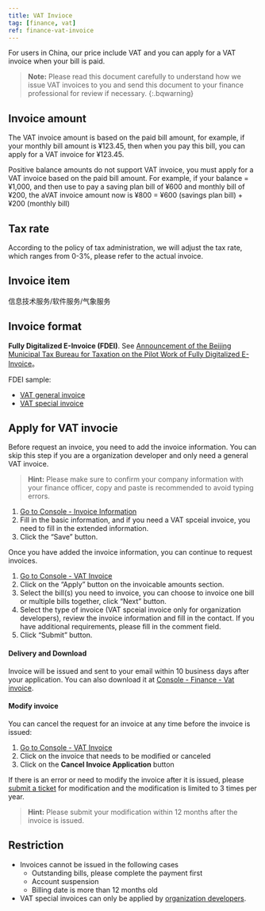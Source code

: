 ```yaml
---
title: VAT Invioce
tag: [finance, vat]
ref: finance-vat-invoice
---
```


For users in China, our price include VAT and you can apply for a VAT invoice when your bill is paid.

> **Note:** Please read this document carefully to understand how we issue VAT invoices to you and send this document to your finance professional for review if necessary.
{:.bqwarning}

## Invoice amount

The VAT invoice amount is based on the paid bill amount, for example, if your monthly bill amount is ¥123.45, then when you pay this bill, you can apply for a VAT invoice for ¥123.45.

Positive balance amounts do not support VAT invoice, you must apply for a VAT invoice based on the paid bill amount. For example, if your balance = ¥1,000, and then use to pay a saving plan bill of ¥600 and monthly bill of ¥200, the aVAT invoice amount now is ¥800 = ¥600 (savings plan bill) + ¥200 (monthly bill)

## Tax rate

According to the policy of tax administration, we will adjust the tax rate, which ranges from 0-3%, please refer to the actual invoice.

## Invoice item

信息技术服务/软件服务/气象服务

## Invoice format

**Fully Digitalized E-Invoice (FDEI)**. See [Announcement of the Beijing Municipal Tax Bureau for Taxation on the Pilot Work of Fully Digitalized E-Invoice](https://www.beijing.gov.cn/zhengce/zhengcefagui/202312/t20231207_3493065.html)。

FDEI sample:

* [VAT general invoice](/assets/images/content/vat-sample.jpg)
* [VAT special invoice](/assets/images/content/vat-s-sample.jpg)

## Apply for VAT invocie

Before request an invoice, you need to add the invoice information. You can skip this step if you are a organization developer and only need a general VAT invoice.

> **Hint:** Please make sure to confirm your company information with your finance officer, copy and paste is recommended to avoid typing errors.

1. [Go to Console - Invoice Information](https://console.qweather.com/finance/vat-invoice/info)
2. Fill in the basic information, and if you need a VAT spceial invoice, you need to fill in the extended information.
3. Click the “Save” button.

Once you have added the invoice information, you can continue to request invoices.

1. [Go to Console - VAT Invoice](https://console.qweather.com/finance/vat-invoice)
2. Click on the “Apply” button on the invoicable amounts section.
3. Select the bill(s) you need to invoice, you can choose to invoice one bill or multiple bills together, click “Next” button.
4. Select the type of invoice (VAT spceial invoice only for organization developers), review the invoice information and fill in the contact. If you have additional requirements, please fill in the comment field.
5. Click “Submit” button.


#### Delivery and Download

Invoice will be issued and sent to your email within 10 business days after your application. You can also download it at [Console - Finance - Vat invoice](https://console.qweather.com/finance/vat-invoice).

#### Modify invoice

You can cancel the request for an invoice at any time before the invoice is issued:

1. [Go to Console - VAT Invoice](https://console.qweather.com/finance/vat-invoice)
2. Click on the invoice that needs to be modified or canceled
3. Click on the **Cancel Invoice Application** button

If there is an error or need to modify the invoice after it is issued, please [submit a ticket](https://console.qweather.com/support/ticket) for modification and the modification is limited to 3 times per year.

> **Hint:** Please submit your modification within 12 months after the invoice is issued.

## Restriction

- Invoices cannot be issued in the following cases
  * Outstanding bills, please complete the payment first
  * Account suspension
  * Billing date is more than 12 months old
- VAT special invoices can only be applied by [organization developers](/en/docs/account/developer-type/).

